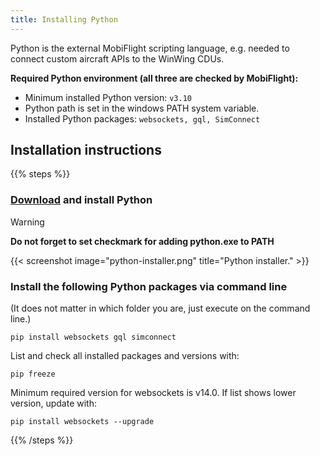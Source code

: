 ```yaml
---
title: Installing Python
---
```


Python is the external MobiFlight scripting language, e.g. needed to connect custom aircraft APIs to the WinWing CDUs.

**Required Python environment (all three are checked by MobiFlight):**

- Minimum installed Python version: `v3.10`
- Python path is set in the windows PATH system variable.
- Installed Python packages: `websockets, gql, SimConnect`

## Installation instructions

{{% steps %}}

### [Download](https://www.python.org/downloads/) and install Python

> [!WARNING]
> **Do not forget to set checkmark for adding python.exe to PATH**

{{< screenshot image="python-installer.png" title="Python installer." >}}

### Install the following Python packages via command line

(It does not matter in which folder you are, just execute on the command line.)

```text
pip install websockets gql simconnect
```

List and check all installed packages and versions with:

```text
pip freeze
```

Minimum required version for websockets is v14.0. If list shows lower version, update with:

```text
pip install websockets --upgrade
```

{{% /steps %}}
